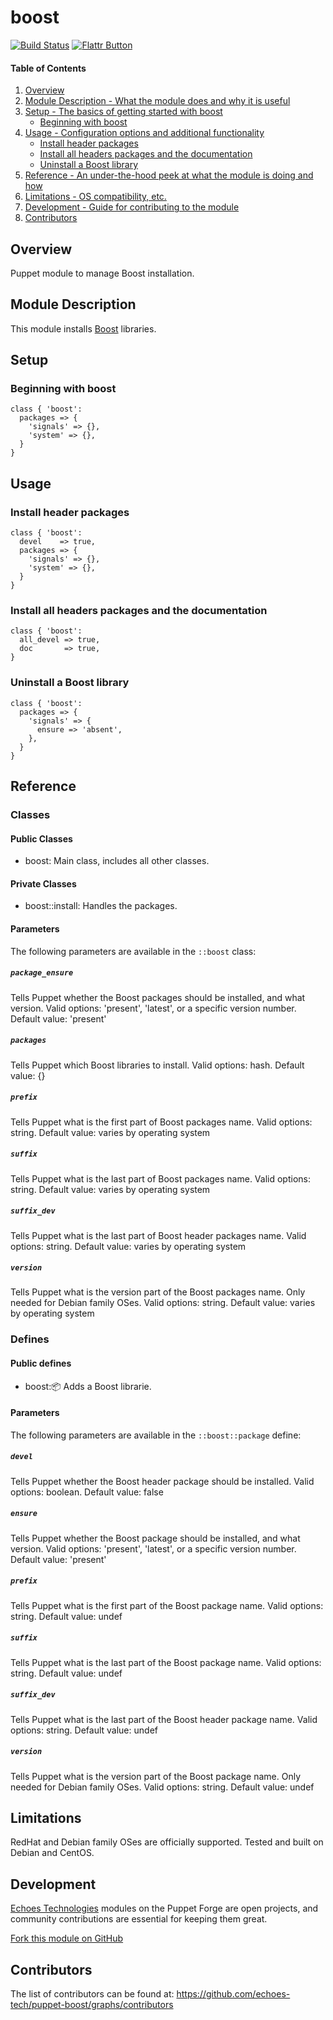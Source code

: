 # boost

[![Build Status](https://travis-ci.org/echoes-tech/puppet-boost.svg?branch=master)](https://travis-ci.org/echoes-tech/puppet-boost)
[![Flattr Button](https://api.flattr.com/button/flattr-badge-large.png "Flattr This!")](https://flattr.com/submit/auto?user_id=echoes&url=https://forge.puppetlabs.com/echoes/boost&title=Puppet%20module%20to%20manage%20Boost&description=This%20module%20installs%20Boost.&lang=en_GB&category=software "Puppet module to manage Boost installation")

#### Table of Contents

1. [Overview](#overview)
2. [Module Description - What the module does and why it is useful](#module-description)
3. [Setup - The basics of getting started with boost](#setup)
    * [Beginning with boost](#beginning-with-boost)
4. [Usage - Configuration options and additional functionality](#usage)
    * [Install header packages](#install-header-packages)
    * [Install all headers packages and the documentation](#install-all-headers-packages-and-the-documentation)
    * [Uninstall a Boost library](#uninstall-a-boost-library)
5. [Reference - An under-the-hood peek at what the module is doing and how](#reference)
6. [Limitations - OS compatibility, etc.](#limitations)
7. [Development - Guide for contributing to the module](#development)
8. [Contributors](#contributors)

## Overview

Puppet module to manage Boost installation.

## Module Description

This module installs [Boost](http://www.boost.org/) libraries.

## Setup

### Beginning with boost

```puppet
class { 'boost':
  packages => {
    'signals' => {},
    'system' => {},
  }
}
```

## Usage

### Install header packages

```puppet
class { 'boost':
  devel    => true,
  packages => {
    'signals' => {},
    'system' => {},
  }
}
```

### Install all headers packages and the documentation

```puppet
class { 'boost':
  all_devel => true,
  doc       => true,
}
```

### Uninstall a Boost library

```puppet
class { 'boost':
  packages => {
    'signals' => {
      ensure => 'absent',
    },
  }
}
```

## Reference

### Classes

#### Public Classes

* boost: Main class, includes all other classes.

#### Private Classes

* boost::install: Handles the packages.

#### Parameters

The following parameters are available in the `::boost` class:

##### `package_ensure`

Tells Puppet whether the Boost packages should be installed, and what version. Valid options: 'present', 'latest', or a specific version number. Default value: 'present'

##### `packages`

Tells Puppet which Boost libraries to install. Valid options: hash. Default value: {}

##### `prefix`

Tells Puppet what is the first part of Boost packages name. Valid options: string. Default value: varies by operating system

##### `suffix`

Tells Puppet what is the last part of Boost packages name. Valid options: string. Default value: varies by operating system

##### `suffix_dev`

Tells Puppet what is the last part of Boost header packages name. Valid options: string. Default value: varies by operating system

##### `version`

Tells Puppet what is the version part of the Boost packages name. Only needed for Debian family OSes. Valid options: string. Default value: varies by operating system

### Defines

#### Public defines

* boost::package: Adds a Boost librarie.

#### Parameters

The following parameters are available in the `::boost::package` define:

##### `devel`

Tells Puppet whether the Boost header package should be installed. Valid options: boolean. Default value: false

##### `ensure`

Tells Puppet whether the Boost package should be installed, and what version. Valid options: 'present', 'latest', or a specific version number. Default value: 'present'

##### `prefix`

Tells Puppet what is the first part of the Boost package name. Valid options: string. Default value: undef

##### `suffix`

Tells Puppet what is the last part of the Boost package name. Valid options: string. Default value: undef

##### `suffix_dev`

Tells Puppet what is the last part of the Boost header package name. Valid options: string. Default value: undef

##### `version`

Tells Puppet what is the version part of the Boost package name. Only needed for Debian family OSes. Valid options: string. Default value: undef

## Limitations

RedHat and Debian family OSes are officially supported. Tested and built on Debian and CentOS.

## Development

[Echoes Technologies](https://echoes.fr) modules on the Puppet Forge are open projects, and community contributions are essential for keeping them great.

[Fork this module on GitHub](https://github.com/echoes-tech/puppet-boost/fork)


## Contributors

The list of contributors can be found at: https://github.com/echoes-tech/puppet-boost/graphs/contributors
